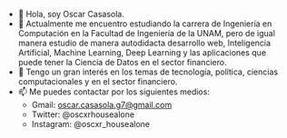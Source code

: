 - 👋 Hola, soy Oscar Casasola. 
- 🌱 Actualmente me encuentro estudiando la carrera de Ingeniería en Computación en la Facultad de Ingeniería de la UNAM, pero de igual manera estudio de manera autodidacta desarrollo web, Inteligencia Artificial, Machine Learning, Deep Learning y las aplicaciones que puede tener la Ciencia de Datos en el sector financiero. 
- 👀 Tengo un gran interés en los temas de tecnología, política, ciencias computacionales y en el sector financiero. 
- 📫 Me puedes contactar por los siguientes medios: 
  - Gmail: oscar.casasola.g7@gmail.com
  - Twitter: @oscxrhousealone
  - Instagram: @oscxr_housealone
